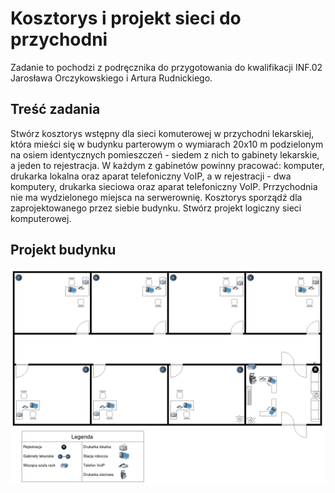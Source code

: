 # Kosztorys i projekt sieci do przychodni

Zadanie to pochodzi z podręcznika do przygotowania do kwalifikacji INF.02 Jarosława Orczykowskiego i Artura Rudnickiego.

## Treść zadania

Stwórz kosztorys wstępny dla sieci komuterowej w przychodni lekarskiej, która mieści się w budynku parterowym o wymiarach 20x10 m podzielonym na osiem identycznych pomieszczeń - siedem z nich to gabinety lekarskie, a jeden to rejestracja. W każdym z gabinetów powinny pracować: komputer, drukarka lokalna oraz aparat telefoniczny VoIP, a w rejestracji - dwa komputery, drukarka sieciowa oraz aparat telefoniczny VoIP. Prrzychodnia nie ma wydzielonego miejsca na serwerownię. Kosztorys sporządź dla zaprojektowanego przez siebie budynku. Stwórz projekt logiczny sieci komputerowej.

## Projekt budynku

![Wizualizacja przychodni](projekt-przychodni.png)


